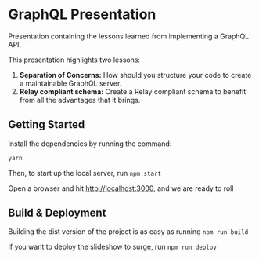 # GraphQL Presentation

Presentation containing the lessons learned from implementing a GraphQL API.

This presentation highlights two lessons:

1. **Separation of Concerns:** How should you structure your code to create a maintainable GraphQL server.
2. **Relay compliant schema:** Create a Relay compliant schema to benefit from all the advantages that it brings.

## Getting Started

Install the dependencies by running the command:

```sh
yarn
```

Then, to start up the local server, run `npm start`

Open a browser and hit [http://localhost:3000](http://localhost:3000), and we are ready to roll

## Build & Deployment

Building the dist version of the project is as easy as running `npm run build`

If you want to deploy the slideshow to surge, run `npm run deploy`
